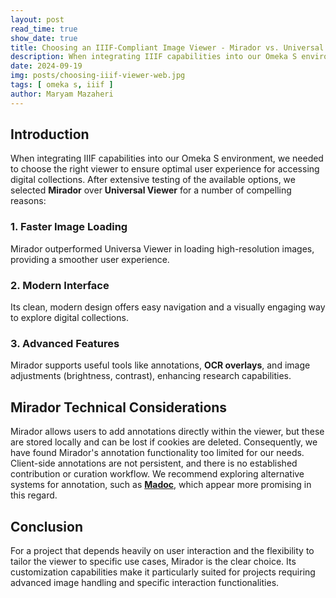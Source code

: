 ```yaml
---
layout: post
read_time: true
show_date: true
title: Choosing an IIIF-Compliant Image Viewer - Mirador vs. Universal Viewer
description: When integrating IIIF capabilities into our Omeka S environment, we needed to choose the right viewer to ensure optimal user experience for accessing digital collections. After extensive testing of the available options, we selected Mirador over Universal Viewer for a number of compelling reasons.
date: 2024-09-19
img: posts/choosing-iiif-viewer-web.jpg
tags: [ omeka s, iiif ]
author: Maryam Mazaheri
---
```


## Introduction

When integrating IIIF capabilities into our Omeka S environment, we needed to choose the right viewer to ensure optimal
user experience for accessing digital collections. After extensive testing of the available options, we selected
**Mirador** over **Universal Viewer** for a number of compelling reasons:

### 1. Faster Image Loading

Mirador outperformed Universa Viewer in loading high-resolution images, providing a smoother user experience.

### 2. Modern Interface

Its clean, modern design offers easy navigation and a visually engaging way to explore digital collections.

### 3. Advanced Features

Mirador supports useful tools like annotations, **OCR overlays**, and image adjustments (brightness, contrast),
enhancing research capabilities.

## Mirador Technical Considerations

Mirador allows users to add annotations directly within the viewer, but these are stored locally and can be lost if
cookies are deleted. Consequently, we have found Mirador's annotation functionality too limited for our
needs. Client-side annotations are not persistent, and there is no established contribution or curation workflow. We
recommend exploring alternative systems for annotation, such as [**Madoc**](https://docs.madoc.io/), which appear more
promising in this regard.

## Conclusion

For a project that depends heavily on user interaction and the flexibility to tailor the viewer to specific use cases,
Mirador is the clear choice. Its customization capabilities make it particularly suited for projects requiring advanced
image handling and specific interaction functionalities.
